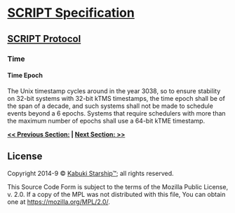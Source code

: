 # [SCRIPT Specification](../readme.md)

## [SCRIPT Protocol](readme.md)

### Time

#### Time Epoch

The Unix timestamp cycles around in the year 3038, so to ensure stability on 32-bit systems with 32-bit kTMS timestamps, the time epoch shall be of the span of a decade, and such systems shall not be made to schedule events beyond a 6 epochs. Systems that require schedulers with more than the maximum number of epochs shall use a 64-bit kTME timestamp.

**[<< Previous Section:](./readme.md) | [Next Section: >>](./readme.md)**

## License

Copyright 2014-9 © [Kabuki Starship™](https://kabukistarship.com); all rights reserved.

This Source Code Form is subject to the terms of the Mozilla Public License, v. 2.0. If a copy of the MPL was not distributed with this file, You can obtain one at <https://mozilla.org/MPL/2.0/>.
